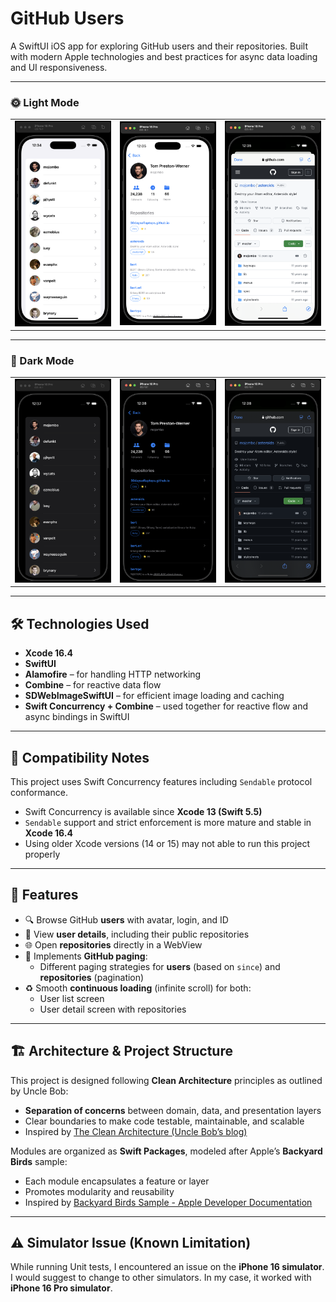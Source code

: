 # GitHub Users

A SwiftUI iOS app for exploring GitHub users and their repositories. Built with modern Apple technologies and best practices for async data loading and UI responsiveness.

---

### 🌞 Light Mode

| | | |
|---|---|---|
| <img src="Screenshots/users_w1.png" width="200"/> | <img src="Screenshots/users_w2.png" width="200"/> | <img src="Screenshots/users_w3.png" width="200"/> |

---

### 🌙 Dark Mode

| | | |
|---|---|---|
| <img src="Screenshots/users_b1.png" width="200"/> | <img src="Screenshots/users_b2.png" width="200"/> | <img src="Screenshots/users_b3.png" width="200"/> |

---

## 🛠 Technologies Used

- **Xcode 16.4**
- **SwiftUI**
- **Alamofire** – for handling HTTP networking
- **Combine** – for reactive data flow
- **SDWebImageSwiftUI** – for efficient image loading and caching
- **Swift Concurrency + Combine** – used together for reactive flow and async bindings in SwiftUI  

---

## 🧩 Compatibility Notes

This project uses Swift Concurrency features including `Sendable` protocol conformance.

- Swift Concurrency is available since **Xcode 13 (Swift 5.5)**
- `Sendable` support and strict enforcement is more mature and stable in **Xcode 16.4**
- Using older Xcode versions (14 or 15) may not able to run this project properly

---

## 🚀 Features

- 🔍 Browse GitHub **users** with avatar, login, and ID
- 👤 View **user details**, including their public repositories
- 🌐 Open **repositories** directly in a WebView
- 🔄 Implements **GitHub paging**:
  - Different paging strategies for **users** (based on `since`) and **repositories** (pagination)
- ♻️ Smooth **continuous loading** (infinite scroll) for both:
  - User list screen
  - User detail screen with repositories

---


## 🏗 Architecture & Project Structure

This project is designed following **Clean Architecture** principles as outlined by Uncle Bob:

- **Separation of concerns** between domain, data, and presentation layers  
- Clear boundaries to make code testable, maintainable, and scalable  
- Inspired by [The Clean Architecture (Uncle Bob’s blog)](https://blog.cleancoder.com/uncle-bob/2012/08/13/the-clean-architecture.html)

Modules are organized as **Swift Packages**, modeled after Apple’s **Backyard Birds** sample:

- Each module encapsulates a feature or layer  
- Promotes modularity and reusability  
- Inspired by [Backyard Birds Sample - Apple Developer Documentation](https://developer.apple.com/documentation/swiftui/backyard-birds-sample)

---

## ⚠️ Simulator Issue (Known Limitation)

While running Unit tests, I encountered an issue on the **iPhone 16 simulator**. I would suggest to change to other simulators. In my case, it worked with **iPhone 16 Pro simulator**.

